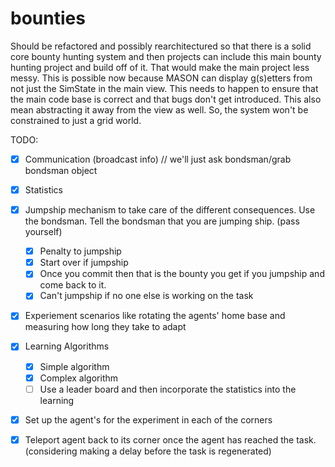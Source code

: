 bounties
========
Should be refactored and possibly rearchitectured so that there is a solid core bounty hunting system and then projects can include this main bounty hunting project and build off of it.  That would make the main project less messy.  This is possible now because MASON can display g(s)etters from not just the SimState in the main view.  This needs to happen to ensure that the main code base is correct and that bugs don't get introduced.  This also mean abstracting it away from the view as well.  So, the system won't be constrained to just a grid world.

TODO:

- [X] Communication (broadcast info) // we'll just ask bondsman/grab bondsman object
- [X] Statistics 
- [X] Jumpship mechanism to take care of the different consequences.  Use the bondsman.  Tell the bondsman that you are jumping ship.  (pass yourself)
  - [x] Penalty to jumpship
  - [x] Start over if jumpship
  - [x] Once you commit then that is the bounty you get if you jumpship and come back to it.
  - [x] Can't jumpship if no one else is working on the task
- [x] Experiement scenarios like rotating the agents' home base and measuring how long they take to adapt
- [x] Learning Algorithms
  - [x] Simple algorithm
  - [x] Complex algorithm 
  - [ ] Use a leader board and then incorporate the statistics into the learning

- [x] Set up the agent's for the experiment in each of the corners

- [x] Teleport agent back to its corner once the agent has reached the task.  (considering making a delay before the task is regenerated)

